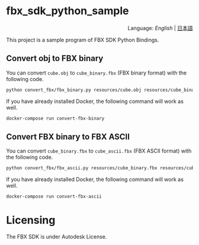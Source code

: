 # fbx_sdk_python_sample
<div style="text-align:right">Language: <i>English</i> | <a href="README_JA.md">日本語</a></div>

This project is a sample program of FBX SDK Python Bindings.



## Convert obj to FBX binary

You can convert `cube.obj` to `cube_binary.fbx` (FBX binary format) with the following code.

```bash
python convert_fbx/fbx_binary.py resources/cube.obj resources/cube_binary.fbx
```

If you have already installed Docker, the following command will work as well.

```bash
docker-compose run convert-fbx-binary
```



## Convert FBX binary to FBX ASCII

You can convert `cube_binary.fbx` to `cube_ascii.fbx` (FBX ASCII format) with the following code.

```bash
python convert_fbx/fbx_ascii.py resources/cube_binary.fbx resources/cube_ascii.fbx
```

If you have already installed Docker, the following command will work as well.

```bash
docker-compose run convert-fbx-ascii
```



# Licensing
The FBX SDK is under Autodesk License.

